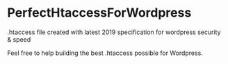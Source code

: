 # PerfectHtaccessForWordpress
.htaccess file created with latest 2019 specification for wordpress security &amp; speed

Feel free to help building the best .htaccess possible for Wordpress.

